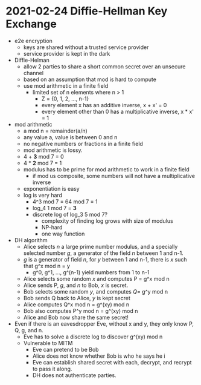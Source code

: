# 2021-02-24 Diffie-Hellman Key Exchange

* e2e encryption
  * keys are shared without a trusted service provider
  * service provider is kept in the dark
* Diffie-Helman
  * allow 2 parties to share a short common secret over an unsecure channel
  * based on an assumption that mod is hard to compute 
  * use mod arithmetic in a finite field
    * limited set of n elements where n > 1
      * Z = {0, 1, 2, ..., n-1}
      * every element x has an additive inverse, x + x' = 0
      * every element other than 0 has a multiplicative inverse, x * x' = 1
* mod arithmetic
  * a mod n = remainder(a/n)
  * any value a, value is between 0 and n
  * no negative numbers or fractions in a finite field
  * mod arithmetic is lossy.
  * 4 + **3** mod 7 = 0
  * 4 * **2** mod 7 = 1
  * modulus has to be prime for mod arithmetic to work in a finite field
    * if mod us composite, some numbers will not have a multiplicative inverse
  * exponentiation is easy
  * log is very hard
    * 4^3 mod 7 = 64 mod 7 = 1
    * log_4 1 mod 7 = **3**
    * discrete log of log_3 5 mod 7?
      * complexity of finding log grows with size of modulus
      * NP-hard
      * one way function
* DH algorithm
  * Alice selects *n* a large prime number modulus, and a specially selected number *g*, a generator of the field *n* between 1 and n-1.
  * *g* is a generator of field *n*, for *y* between 1 and n-1, there is *x* such that g^x mod n = y
    * g^0, g^1, ..., g^(n-1) yield numbers from 1 to n-1
  * Alice selects some random *x* and computes P = g^x mod n
  * Alice sends P, *g*, and *n* to Bob, *x* is secret.
  * Bob selects some random *y*, and computes *Q*= g^y mod n
  * Bob sends Q back to Alice, *y* is kept secret
  * Alice computes Q^x mod n = g^(xy) mod n
  * Bob also computes P^y mod n = g^(xy) mod n
  * Alice and Bob now share the same secret!
* Even if there is an eavesdropper Eve, without x and y, they only know P, Q, g, and n.
  * Eve has to solve a discrete log to discover g^(xy) mod n
  * Vulnerable to MITM
    * Eve can pretend to be Bob
    * Alice does not know whether Bob is who he says he i
    * Eve can establish shared secret with each, decrypt, and recrypt to pass it along.
    * DH does not authenticate parties.